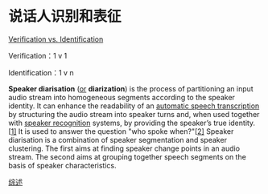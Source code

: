 # 说话人识别和表征

[Verification vs. Identification](<https://www.biometricupdate.com/201206/explainer-verification-vs-identification-systems>)

Verification：1 v 1

Identification：1 v n

**Speaker diarisation** ([or](https://en.wikipedia.org/wiki/American_and_British_English_spelling_differences#-ise.2C_-ize_.28-isation.2C_-ization.29) **diarization**) is the process of partitioning an input audio stream into homogeneous segments according to the speaker identity. It can enhance the readability of an [automatic speech transcription](https://en.wikipedia.org/wiki/Speech_recognition) by structuring the audio stream into speaker turns and, when used together with [speaker recognition](https://en.wikipedia.org/wiki/Speaker_recognition) systems, by providing the speaker’s true identity.[[1\]](https://en.wikipedia.org/wiki/Speaker_diarisation#cite_note-1) It is used to answer the question "who spoke when?"[[2\]](https://en.wikipedia.org/wiki/Speaker_diarisation#cite_note-2) Speaker diarisation is a combination of speaker segmentation and speaker clustering. The first aims at finding speaker change points in an audio stream. The second aims at grouping together speech segments on the basis of speaker characteristics.

[综述](<https://auzxb.tech/2018/07/Speaker-Verification-Overview/>)

